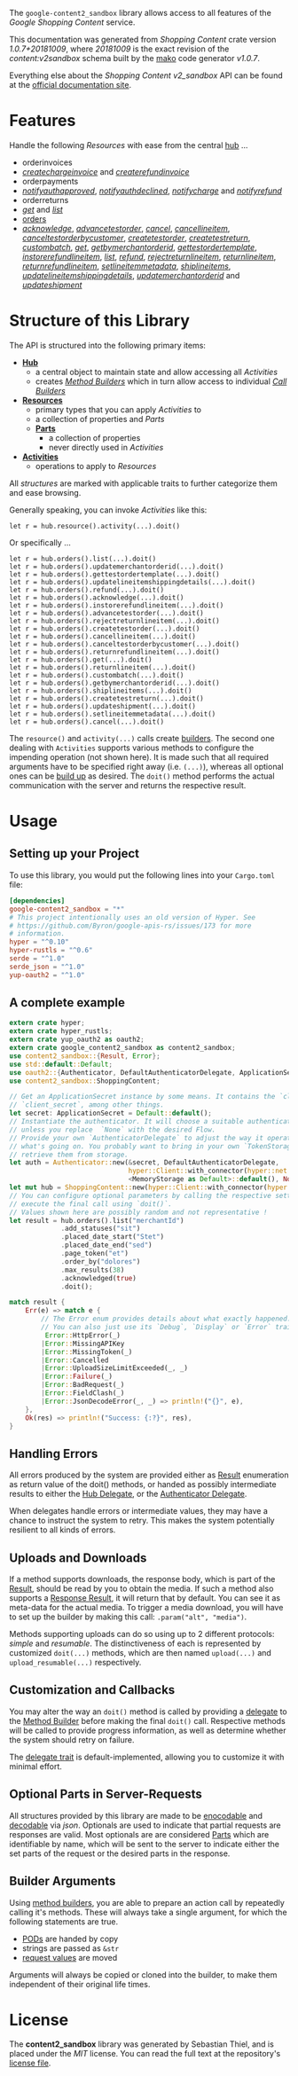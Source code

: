 <!---
DO NOT EDIT !
This file was generated automatically from 'src/mako/api/README.md.mako'
DO NOT EDIT !
-->
The `google-content2_sandbox` library allows access to all features of the *Google Shopping Content* service.

This documentation was generated from *Shopping Content* crate version *1.0.7+20181009*, where *20181009* is the exact revision of the *content:v2sandbox* schema built by the [mako](http://www.makotemplates.org/) code generator *v1.0.7*.

Everything else about the *Shopping Content* *v2_sandbox* API can be found at the
[official documentation site](https://developers.google.com/shopping-content).
# Features

Handle the following *Resources* with ease from the central [hub](https://docs.rs/google-content2_sandbox/1.0.7+20181009/google_content2_sandbox/struct.ShoppingContent.html) ... 

* orderinvoices
 * [*createchargeinvoice*](https://docs.rs/google-content2_sandbox/1.0.7+20181009/google_content2_sandbox/struct.OrderinvoiceCreatechargeinvoiceCall.html) and [*createrefundinvoice*](https://docs.rs/google-content2_sandbox/1.0.7+20181009/google_content2_sandbox/struct.OrderinvoiceCreaterefundinvoiceCall.html)
* orderpayments
 * [*notifyauthapproved*](https://docs.rs/google-content2_sandbox/1.0.7+20181009/google_content2_sandbox/struct.OrderpaymentNotifyauthapprovedCall.html), [*notifyauthdeclined*](https://docs.rs/google-content2_sandbox/1.0.7+20181009/google_content2_sandbox/struct.OrderpaymentNotifyauthdeclinedCall.html), [*notifycharge*](https://docs.rs/google-content2_sandbox/1.0.7+20181009/google_content2_sandbox/struct.OrderpaymentNotifychargeCall.html) and [*notifyrefund*](https://docs.rs/google-content2_sandbox/1.0.7+20181009/google_content2_sandbox/struct.OrderpaymentNotifyrefundCall.html)
* orderreturns
 * [*get*](https://docs.rs/google-content2_sandbox/1.0.7+20181009/google_content2_sandbox/struct.OrderreturnGetCall.html) and [*list*](https://docs.rs/google-content2_sandbox/1.0.7+20181009/google_content2_sandbox/struct.OrderreturnListCall.html)
* [orders](https://docs.rs/google-content2_sandbox/1.0.7+20181009/google_content2_sandbox/struct.Order.html)
 * [*acknowledge*](https://docs.rs/google-content2_sandbox/1.0.7+20181009/google_content2_sandbox/struct.OrderAcknowledgeCall.html), [*advancetestorder*](https://docs.rs/google-content2_sandbox/1.0.7+20181009/google_content2_sandbox/struct.OrderAdvancetestorderCall.html), [*cancel*](https://docs.rs/google-content2_sandbox/1.0.7+20181009/google_content2_sandbox/struct.OrderCancelCall.html), [*cancellineitem*](https://docs.rs/google-content2_sandbox/1.0.7+20181009/google_content2_sandbox/struct.OrderCancellineitemCall.html), [*canceltestorderbycustomer*](https://docs.rs/google-content2_sandbox/1.0.7+20181009/google_content2_sandbox/struct.OrderCanceltestorderbycustomerCall.html), [*createtestorder*](https://docs.rs/google-content2_sandbox/1.0.7+20181009/google_content2_sandbox/struct.OrderCreatetestorderCall.html), [*createtestreturn*](https://docs.rs/google-content2_sandbox/1.0.7+20181009/google_content2_sandbox/struct.OrderCreatetestreturnCall.html), [*custombatch*](https://docs.rs/google-content2_sandbox/1.0.7+20181009/google_content2_sandbox/struct.OrderCustombatchCall.html), [*get*](https://docs.rs/google-content2_sandbox/1.0.7+20181009/google_content2_sandbox/struct.OrderGetCall.html), [*getbymerchantorderid*](https://docs.rs/google-content2_sandbox/1.0.7+20181009/google_content2_sandbox/struct.OrderGetbymerchantorderidCall.html), [*gettestordertemplate*](https://docs.rs/google-content2_sandbox/1.0.7+20181009/google_content2_sandbox/struct.OrderGettestordertemplateCall.html), [*instorerefundlineitem*](https://docs.rs/google-content2_sandbox/1.0.7+20181009/google_content2_sandbox/struct.OrderInstorerefundlineitemCall.html), [*list*](https://docs.rs/google-content2_sandbox/1.0.7+20181009/google_content2_sandbox/struct.OrderListCall.html), [*refund*](https://docs.rs/google-content2_sandbox/1.0.7+20181009/google_content2_sandbox/struct.OrderRefundCall.html), [*rejectreturnlineitem*](https://docs.rs/google-content2_sandbox/1.0.7+20181009/google_content2_sandbox/struct.OrderRejectreturnlineitemCall.html), [*returnlineitem*](https://docs.rs/google-content2_sandbox/1.0.7+20181009/google_content2_sandbox/struct.OrderReturnlineitemCall.html), [*returnrefundlineitem*](https://docs.rs/google-content2_sandbox/1.0.7+20181009/google_content2_sandbox/struct.OrderReturnrefundlineitemCall.html), [*setlineitemmetadata*](https://docs.rs/google-content2_sandbox/1.0.7+20181009/google_content2_sandbox/struct.OrderSetlineitemmetadataCall.html), [*shiplineitems*](https://docs.rs/google-content2_sandbox/1.0.7+20181009/google_content2_sandbox/struct.OrderShiplineitemCall.html), [*updatelineitemshippingdetails*](https://docs.rs/google-content2_sandbox/1.0.7+20181009/google_content2_sandbox/struct.OrderUpdatelineitemshippingdetailCall.html), [*updatemerchantorderid*](https://docs.rs/google-content2_sandbox/1.0.7+20181009/google_content2_sandbox/struct.OrderUpdatemerchantorderidCall.html) and [*updateshipment*](https://docs.rs/google-content2_sandbox/1.0.7+20181009/google_content2_sandbox/struct.OrderUpdateshipmentCall.html)




# Structure of this Library

The API is structured into the following primary items:

* **[Hub](https://docs.rs/google-content2_sandbox/1.0.7+20181009/google_content2_sandbox/struct.ShoppingContent.html)**
    * a central object to maintain state and allow accessing all *Activities*
    * creates [*Method Builders*](https://docs.rs/google-content2_sandbox/1.0.7+20181009/google_content2_sandbox/trait.MethodsBuilder.html) which in turn
      allow access to individual [*Call Builders*](https://docs.rs/google-content2_sandbox/1.0.7+20181009/google_content2_sandbox/trait.CallBuilder.html)
* **[Resources](https://docs.rs/google-content2_sandbox/1.0.7+20181009/google_content2_sandbox/trait.Resource.html)**
    * primary types that you can apply *Activities* to
    * a collection of properties and *Parts*
    * **[Parts](https://docs.rs/google-content2_sandbox/1.0.7+20181009/google_content2_sandbox/trait.Part.html)**
        * a collection of properties
        * never directly used in *Activities*
* **[Activities](https://docs.rs/google-content2_sandbox/1.0.7+20181009/google_content2_sandbox/trait.CallBuilder.html)**
    * operations to apply to *Resources*

All *structures* are marked with applicable traits to further categorize them and ease browsing.

Generally speaking, you can invoke *Activities* like this:

```Rust,ignore
let r = hub.resource().activity(...).doit()
```

Or specifically ...

```ignore
let r = hub.orders().list(...).doit()
let r = hub.orders().updatemerchantorderid(...).doit()
let r = hub.orders().gettestordertemplate(...).doit()
let r = hub.orders().updatelineitemshippingdetails(...).doit()
let r = hub.orders().refund(...).doit()
let r = hub.orders().acknowledge(...).doit()
let r = hub.orders().instorerefundlineitem(...).doit()
let r = hub.orders().advancetestorder(...).doit()
let r = hub.orders().rejectreturnlineitem(...).doit()
let r = hub.orders().createtestorder(...).doit()
let r = hub.orders().cancellineitem(...).doit()
let r = hub.orders().canceltestorderbycustomer(...).doit()
let r = hub.orders().returnrefundlineitem(...).doit()
let r = hub.orders().get(...).doit()
let r = hub.orders().returnlineitem(...).doit()
let r = hub.orders().custombatch(...).doit()
let r = hub.orders().getbymerchantorderid(...).doit()
let r = hub.orders().shiplineitems(...).doit()
let r = hub.orders().createtestreturn(...).doit()
let r = hub.orders().updateshipment(...).doit()
let r = hub.orders().setlineitemmetadata(...).doit()
let r = hub.orders().cancel(...).doit()
```

The `resource()` and `activity(...)` calls create [builders][builder-pattern]. The second one dealing with `Activities` 
supports various methods to configure the impending operation (not shown here). It is made such that all required arguments have to be 
specified right away (i.e. `(...)`), whereas all optional ones can be [build up][builder-pattern] as desired.
The `doit()` method performs the actual communication with the server and returns the respective result.

# Usage

## Setting up your Project

To use this library, you would put the following lines into your `Cargo.toml` file:

```toml
[dependencies]
google-content2_sandbox = "*"
# This project intentionally uses an old version of Hyper. See
# https://github.com/Byron/google-apis-rs/issues/173 for more
# information.
hyper = "^0.10"
hyper-rustls = "^0.6"
serde = "^1.0"
serde_json = "^1.0"
yup-oauth2 = "^1.0"
```

## A complete example

```Rust
extern crate hyper;
extern crate hyper_rustls;
extern crate yup_oauth2 as oauth2;
extern crate google_content2_sandbox as content2_sandbox;
use content2_sandbox::{Result, Error};
use std::default::Default;
use oauth2::{Authenticator, DefaultAuthenticatorDelegate, ApplicationSecret, MemoryStorage};
use content2_sandbox::ShoppingContent;

// Get an ApplicationSecret instance by some means. It contains the `client_id` and 
// `client_secret`, among other things.
let secret: ApplicationSecret = Default::default();
// Instantiate the authenticator. It will choose a suitable authentication flow for you, 
// unless you replace  `None` with the desired Flow.
// Provide your own `AuthenticatorDelegate` to adjust the way it operates and get feedback about 
// what's going on. You probably want to bring in your own `TokenStorage` to persist tokens and
// retrieve them from storage.
let auth = Authenticator::new(&secret, DefaultAuthenticatorDelegate,
                              hyper::Client::with_connector(hyper::net::HttpsConnector::new(hyper_rustls::TlsClient::new())),
                              <MemoryStorage as Default>::default(), None);
let mut hub = ShoppingContent::new(hyper::Client::with_connector(hyper::net::HttpsConnector::new(hyper_rustls::TlsClient::new())), auth);
// You can configure optional parameters by calling the respective setters at will, and
// execute the final call using `doit()`.
// Values shown here are possibly random and not representative !
let result = hub.orders().list("merchantId")
             .add_statuses("sit")
             .placed_date_start("Stet")
             .placed_date_end("sed")
             .page_token("et")
             .order_by("dolores")
             .max_results(38)
             .acknowledged(true)
             .doit();

match result {
    Err(e) => match e {
        // The Error enum provides details about what exactly happened.
        // You can also just use its `Debug`, `Display` or `Error` traits
         Error::HttpError(_)
        |Error::MissingAPIKey
        |Error::MissingToken(_)
        |Error::Cancelled
        |Error::UploadSizeLimitExceeded(_, _)
        |Error::Failure(_)
        |Error::BadRequest(_)
        |Error::FieldClash(_)
        |Error::JsonDecodeError(_, _) => println!("{}", e),
    },
    Ok(res) => println!("Success: {:?}", res),
}

```
## Handling Errors

All errors produced by the system are provided either as [Result](https://docs.rs/google-content2_sandbox/1.0.7+20181009/google_content2_sandbox/enum.Result.html) enumeration as return value of 
the doit() methods, or handed as possibly intermediate results to either the 
[Hub Delegate](https://docs.rs/google-content2_sandbox/1.0.7+20181009/google_content2_sandbox/trait.Delegate.html), or the [Authenticator Delegate](https://docs.rs/yup-oauth2/*/yup_oauth2/trait.AuthenticatorDelegate.html).

When delegates handle errors or intermediate values, they may have a chance to instruct the system to retry. This 
makes the system potentially resilient to all kinds of errors.

## Uploads and Downloads
If a method supports downloads, the response body, which is part of the [Result](https://docs.rs/google-content2_sandbox/1.0.7+20181009/google_content2_sandbox/enum.Result.html), should be
read by you to obtain the media.
If such a method also supports a [Response Result](https://docs.rs/google-content2_sandbox/1.0.7+20181009/google_content2_sandbox/trait.ResponseResult.html), it will return that by default.
You can see it as meta-data for the actual media. To trigger a media download, you will have to set up the builder by making
this call: `.param("alt", "media")`.

Methods supporting uploads can do so using up to 2 different protocols: 
*simple* and *resumable*. The distinctiveness of each is represented by customized 
`doit(...)` methods, which are then named `upload(...)` and `upload_resumable(...)` respectively.

## Customization and Callbacks

You may alter the way an `doit()` method is called by providing a [delegate](https://docs.rs/google-content2_sandbox/1.0.7+20181009/google_content2_sandbox/trait.Delegate.html) to the 
[Method Builder](https://docs.rs/google-content2_sandbox/1.0.7+20181009/google_content2_sandbox/trait.CallBuilder.html) before making the final `doit()` call. 
Respective methods will be called to provide progress information, as well as determine whether the system should 
retry on failure.

The [delegate trait](https://docs.rs/google-content2_sandbox/1.0.7+20181009/google_content2_sandbox/trait.Delegate.html) is default-implemented, allowing you to customize it with minimal effort.

## Optional Parts in Server-Requests

All structures provided by this library are made to be [enocodable](https://docs.rs/google-content2_sandbox/1.0.7+20181009/google_content2_sandbox/trait.RequestValue.html) and 
[decodable](https://docs.rs/google-content2_sandbox/1.0.7+20181009/google_content2_sandbox/trait.ResponseResult.html) via *json*. Optionals are used to indicate that partial requests are responses 
are valid.
Most optionals are are considered [Parts](https://docs.rs/google-content2_sandbox/1.0.7+20181009/google_content2_sandbox/trait.Part.html) which are identifiable by name, which will be sent to 
the server to indicate either the set parts of the request or the desired parts in the response.

## Builder Arguments

Using [method builders](https://docs.rs/google-content2_sandbox/1.0.7+20181009/google_content2_sandbox/trait.CallBuilder.html), you are able to prepare an action call by repeatedly calling it's methods.
These will always take a single argument, for which the following statements are true.

* [PODs][wiki-pod] are handed by copy
* strings are passed as `&str`
* [request values](https://docs.rs/google-content2_sandbox/1.0.7+20181009/google_content2_sandbox/trait.RequestValue.html) are moved

Arguments will always be copied or cloned into the builder, to make them independent of their original life times.

[wiki-pod]: http://en.wikipedia.org/wiki/Plain_old_data_structure
[builder-pattern]: http://en.wikipedia.org/wiki/Builder_pattern
[google-go-api]: https://github.com/google/google-api-go-client

# License
The **content2_sandbox** library was generated by Sebastian Thiel, and is placed 
under the *MIT* license.
You can read the full text at the repository's [license file][repo-license].

[repo-license]: https://github.com/Byron/google-apis-rsblob/master/LICENSE.md
